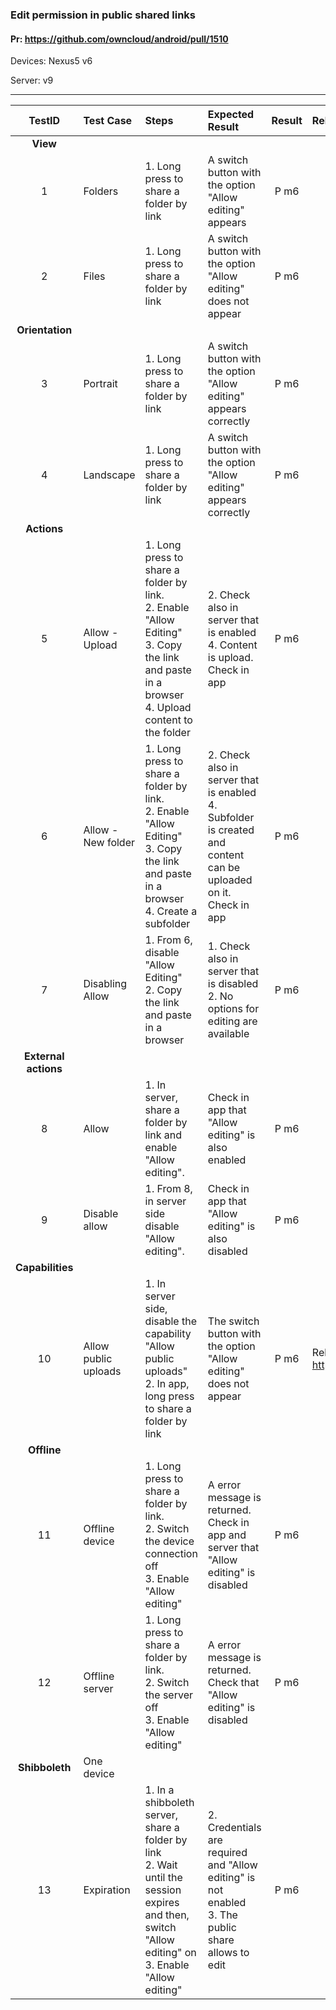 ###  Edit permission in public shared links 

#### Pr: https://github.com/owncloud/android/pull/1510

Devices: Nexus5 v6

Server: v9


---

 
| TestID | Test Case | Steps | Expected Result | Result | Related Comment |
| :----: | :-------- | :---- | :-------------- | :----: | :-------------- |
|**View**||||||
|1|Folders|1. Long press to share a folder by link<br>| A switch button with the option "Allow editing" appears| P m6||
|2|Files|1. Long press to share a folder by link<br>| A switch button with the option "Allow editing" does not appear|P m6||
|**Orientation**||||||
|3|Portrait|1. Long press to share a folder by link<br>| A switch button with the option "Allow editing" appears correctly|P m6||
|4|Landscape|1. Long press to share a folder by link<br>| A switch button with the option "Allow editing" appears correctly|P m6||
|**Actions**||||||
|5|Allow - Upload|1. Long press to share a folder by link.<br>2. Enable "Allow Editing"<br>3. Copy the link and paste in a browser<br>4. Upload content to the folder| 2. Check also in server that is enabled<br>4. Content is upload. Check in app|P m6||
|6|Allow - New folder|1. Long press to share a folder by link.<br>2. Enable "Allow Editing"<br>3. Copy the link and paste in a browser<br>4. Create a subfolder|2. Check also in server that is enabled<br>4. Subfolder is created and content can be uploaded on it. Check in app|P m6||
|7|Disabling Allow|1. From 6, disable "Allow Editing"<br>2. Copy the link and paste in a browser|1. Check also in server that is disabled<br>2. No options for editing are available|P m6||
|**External actions**||||||
|8|Allow |1. In server, share a folder by link and enable "Allow editing".| Check in app that "Allow editing" is also enabled|P m6||
|9|Disable allow|1. From 8, in server side disable "Allow editing".| Check in app that "Allow editing" is also disabled|P m6||
|**Capabilities**||||||
|10|Allow public uploads|1. In server side, disable the capability "Allow public uploads"<br>2. In app, long press to share a folder by link| The switch button with the option "Allow editing" does not appear|P m6|Related to the server: https://github.com/owncloud/core/issues/23325|
|**Offline**||||||
|11|Offline device|1. Long press to share a folder by link.<br>2. Switch the device connection off<br>3. Enable "Allow editing"| A error message is returned. Check in app and server that "Allow editing" is disabled| P m6||
|12|Offline server|1. Long press to share a folder by link.<br>2. Switch the server off<br>3. Enable "Allow editing"| A error message is returned. Check that "Allow editing" is disabled|P m6||
|**Shibboleth**|One device|||||
|13|Expiration|1. In a shibboleth server, share a folder by link<br>2. Wait until the session expires and then, switch "Allow editing" on<br>3. Enable "Allow editing"| 2. Credentials are required and "Allow editing" is not enabled<br>3. The public share allows to edit|P m6||

